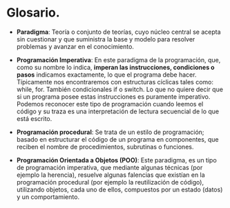 # Glosario.

* __Paradigma__: Teoría o conjunto de teorías, cuyo núcleo central se acepta sin cuestionar y que suministra la base y modelo para resolver problemas y avanzar en el conocimiento.

* __Programación Imperativa__: En este paradigma de la programación, que, como su nombre lo indica, __imperan las instrucciones, condiciones o pasos__ indicamos exactamente, lo que el programa debe hacer. Típicamente nos encontraremos con estructuras cíclicas tales como: while, for. También condicionales if o switch. Lo que no quiere decir que si un programa posee estas instrucciones es puramente imperativo. Podemos reconocer este tipo de programación cuando leemos el código y su traza es una interpretación de lectura secuencial de lo que está escrito.

* __Programación procedural__: Se trata de un estilo de programación; basado en estructurar el código de un programa en componentes, que reciben el nombre de procedimientos, subrutinas o funciones.

* __Programación Orientada a Objetos  (POO)__: Este paradigma, es un tipo de programación imperativa, que mediante algunas técnicas (por ejemplo la herencia), resuelve algunas falencias que existían en la programación procedural (por ejemplo la reutilización de código), utilizando objetos, cada uno de ellos, compuestos por un estado (datos) y un comportamiento.